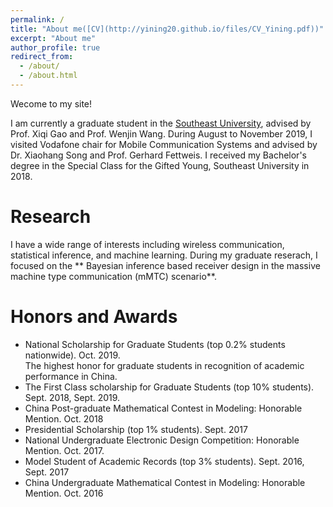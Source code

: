 ```yaml
---
permalink: /
title: "About me([CV](http://yining20.github.io/files/CV_Yining.pdf))"
excerpt: "About me"
author_profile: true
redirect_from: 
  - /about/
  - /about.html
---
```


Wecome to my site!

I am currently a graduate student in the [Southeast University](https://www.seu.edu.cn/english/), advised by Prof. Xiqi Gao and Prof. Wenjin Wang. During August to November 2019, I visited Vodafone chair for Mobile Communication Systems and advised by Dr. Xiaohang Song and Prof. Gerhard Fettweis. I received my Bachelor's degree in the Special Class for the Gifted Young, Southeast University in 2018. 

# Research
I have a wide range of interests including wireless communication, statistical inference, and machine learning. During my graduate reserach, I focused on the ** Bayesian inference based receiver design in the massive machine type communication (mMTC) scenario**.  

# Honors and Awards
* National Scholarship for Graduate Students (top 0.2% students nationwide). Oct. 2019.
<br> The highest honor for graduate students in recognition of academic performance in China. 
* The First Class scholarship for Graduate Students (top 10% students). Sept. 2018, Sept. 2019.
* China Post-graduate Mathematical Contest in Modeling: Honorable Mention. Oct. 2018
* Presidential Scholarship (top 1% students). Sept. 2017
* National Undergraduate Electronic Design Competition: Honorable Mention. Oct. 2017.
* Model Student of Academic Records (top 3% students). Sept. 2016, Sept. 2017
* China Undergraduate Mathematical Contest in Modeling: Honorable Mention. Oct. 2016
